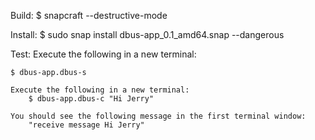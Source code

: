 
Build:
	$ snapcraft --destructive-mode
	
Install:
	$ sudo snap install dbus-app_0.1_amd64.snap --dangerous
	
Test:
	Execute the following in a new terminal:

	$ dbus-app.dbus-s
	
	Execute the following in a new terminal:
		$ dbus-app.dbus-c "Hi Jerry"
		
	You should see the following message in the first terminal window:
		"receive message Hi Jerry"
